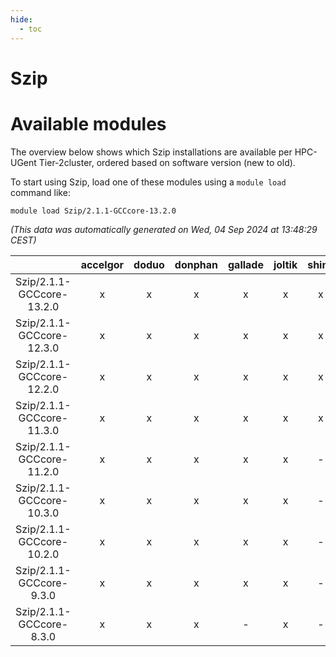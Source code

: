 ```yaml
---
hide:
  - toc
---
```


Szip
====

# Available modules


The overview below shows which Szip installations are available per HPC-UGent Tier-2cluster, ordered based on software version (new to old).

To start using Szip, load one of these modules using a `module load` command like:

```shell
module load Szip/2.1.1-GCCcore-13.2.0
```

*(This data was automatically generated on Wed, 04 Sep 2024 at 13:48:29 CEST)*  

| |accelgor|doduo|donphan|gallade|joltik|shinx|skitty|
| :---: | :---: | :---: | :---: | :---: | :---: | :---: | :---: |
|Szip/2.1.1-GCCcore-13.2.0|x|x|x|x|x|x|x|
|Szip/2.1.1-GCCcore-12.3.0|x|x|x|x|x|x|x|
|Szip/2.1.1-GCCcore-12.2.0|x|x|x|x|x|x|x|
|Szip/2.1.1-GCCcore-11.3.0|x|x|x|x|x|x|x|
|Szip/2.1.1-GCCcore-11.2.0|x|x|x|x|x|-|x|
|Szip/2.1.1-GCCcore-10.3.0|x|x|x|x|x|-|x|
|Szip/2.1.1-GCCcore-10.2.0|x|x|x|x|x|-|x|
|Szip/2.1.1-GCCcore-9.3.0|x|x|x|x|x|-|x|
|Szip/2.1.1-GCCcore-8.3.0|x|x|x|-|x|-|x|
